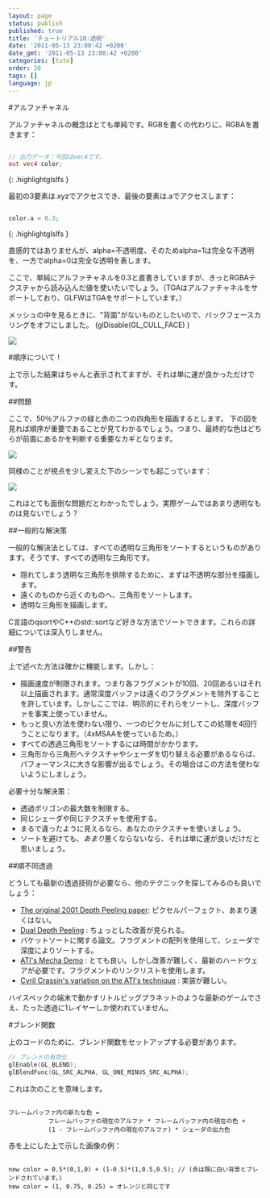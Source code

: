 ```yaml
---
layout: page
status: publish
published: true
title: 'チュートリアル10:透明'
date: '2011-05-13 23:00:42 +0200'
date_gmt: '2011-05-13 23:00:42 +0200'
categories: [tuto]
order: 20
tags: []
language: jp
---
```


#アルファチャネル

アルファチャネルの概念はとても単純です。RGBを書くの代わりに、RGBAを書きます：

``` glsl

// 出力データ：今回はvec4です。
out vec4 color;
```
{: .highlightglslfs }

最初の3要素は.xyzでアクセスでき、最後の要素は.aでアクセスします：

``` glsl

color.a = 0.3;
```
{: .highlightglslfs }

直感的ではありませんが、alpha=不透明度、そのためalpha=1は完全な不透明を、一方でalpha=0は完全な透明を表します。

ここで、単純にアルファチャネルを0.3と直書きしていますが、きっとRGBAテクスチャから読み込んだ値を使いたいでしょう。（TGAはアルファチャネルをサポートしており、GLFWはTGAをサポートしています。）

メッシュの中を見るときに、"背面"がないものとしたいので、バックフェースカリングをオフにしました。 (glDisable(GL_CULL_FACE) )

![]({{site.baseurl}}/assets/images/tuto-10-transparency/transparencyok.png)


#順序について！

上で示した結果はちゃんと表示されてますが、それは単に運が良かっただけです。

##問題

ここで、50％アルファの緑と赤の二つの四角形を描画するとします。 下の図を見れば順序が重要であることが見てわかるでしょう。つまり、最終的な色はどちらが前面にあるかを判断する重要なカギとなります。

![]({{site.baseurl}}/assets/images/tuto-10-transparency/transparencyorder.png)


同様のことが視点を少し変えた下のシーンでも起こっています：

![]({{site.baseurl}}/assets/images/tuto-10-transparency/transparencybad.png)


これはとても面倒な問題だとわかったでしょう。実際ゲームではあまり透明なものは見ないでしょう？

##一般的な解決策

一般的な解決法としては、すべての透明な三角形をソートするというものがあります。そうです、すべての透明な三角形です。

* 隠れてしまう透明な三角形を排除するために、まずは不透明な部分を描画します。
* 遠くのものから近くのものへ、三角形をソートします。
* 透明な三角形を描画します。

C言語のqsortやC++のstd::sortなど好きな方法でソートできます。これらの詳細については深入りしません。

##警告

上で述べた方法は確かに機能します。しかし：

* 描画速度が制限されます。つまり各フラグメントが10回、20回あるいはそれ以上描画されます。通常深度バッファは遠くのフラグメントを除外することを許しています。しかしここでは、明示的にそれらをソートし、深度バッファを事実上使っていません。
* もっと良い方法を使わない限り、一つのピクセルに対してこの処理を4回行うことになります。（4xMSAAを使っているため。）
* すべての透過三角形をソートするには時間がかかります。
* 三角形から三角形へテクスチャやシェーダを切り替える必要があるならば、パフォーマンスに大きな影響が出るでしょう。その場合はこの方法を使わないようにしましょう。

必要十分な解決策：

* 透過ポリゴンの最大数を制限する。
* 同じシェーダや同じテクスチャを使用する。
* まるで違ったように見えるなら、あなたのテクスチャを使いましょう。
* ソートを避けても、*あまり*悪くならないなら、それは単に運が良いだけだと思いましょう。


##順不同透過

どうしても最新の透過技術が必要なら、他のテクニックを探してみるのも良いでしょう：

* [The original 2001 Depth Peeling paper](http://citeseerx.ist.psu.edu/viewdoc/download?doi=10.1.1.18.9286&rep=rep1&type=pdf): ピクセルパーフェクト、あまり速くはない。
* [Dual Depth Peeling](http://developer.download.nvidia.com/SDK/10/opengl/src/dual_depth_peeling/doc/DualDepthPeeling.pdf) : ちょっとした改善が見られる。
* バケットソートに関する論文。フラグメントの配列を使用して、シェーダで深度によりソートする。
* [ATI's Mecha Demo](http://fr.slideshare.net/hgruen/oit-and-indirect-illumination-using-dx11-linked-lists) : とても良い。しかし改善が難しく、最新のハードウェアが必要です。フラグメントのリンクリストを使用します。
* [Cyril Crassin's variation on the ATI's  technique](http://blog.icare3d.org/2010/07/opengl-40-abuffer-v20-linked-lists-of.html) : 実装が難しい。

ハイスペックの端末で動かすリトルビッグプラネットのような最新のゲームでさえ、たった透過に1レイヤーしか使われていません。

#ブレンド関数

上のコードのために、ブレンド関数をセットアップする必要があります。

``` cpp
// ブレンドの有効化
glEnable(GL_BLEND);
glBlendFunc(GL_SRC_ALPHA, GL_ONE_MINUS_SRC_ALPHA);
```

これは次のことを意味します。
```

フレームバッファ内の新たな色 =
           フレームバッファの現在のアルファ * フレームバッファ内の現在の色 +
           (1 - フレームバッファ内の現在のアルファ) * シェーダの出力色
```

赤を上にした上で示した画像の例：
```

new color = 0.5*(0,1,0) + (1-0.5)*(1,0.5,0.5); // (赤は既に白い背景とブレンドされています。)
new color = (1, 0.75, 0.25) = オレンジと同じです
```

 
